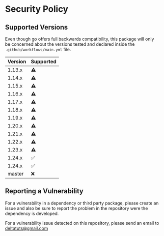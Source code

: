 # Security Policy

## Supported Versions

Even though go offers full backwards compatibility, this package will only be concerned about the versions tested and
declared inside the `.github/workflows/main.yml` file.

| Version | Supported          |
| ------- | ------------------ |
| 1.13.x  | :warning:          |
| 1.14.x  | :warning:          |
| 1.15.x  | :warning:          |
| 1.16.x  | :warning:          |
| 1.17.x  | :warning:          |
| 1.18.x  | :warning:          |
| 1.19.x  | :warning:          |
| 1.20.x  | :warning:          |
| 1.21.x  | :warning:          |
| 1.22.x  | :warning:          |
| 1.23.x  | :warning:          |
| 1.24.x  | :white_check_mark: |
| 1.24.x  | :white_check_mark: |
| master  | :x:                |

## Reporting a Vulnerability

For a vulnerability in a dependency or third party package, please create an issue and also be sure to report the problem in the repository
were the dependency is developed.

For a vulnerability issue detected on this repository, please send an email to [deltatuts@gmail.com](mailto:deltatuts@gmail.com)
